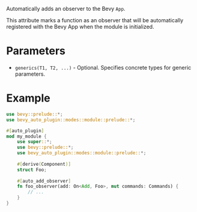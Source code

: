 Automatically adds an observer to the Bevy `App`.

This attribute marks a function as an observer that will be automatically registered with the Bevy App when the module is initialized.

# Parameters
- `generics(T1, T2, ...)` - Optional. Specifies concrete types for generic parameters.

# Example
```rust
use bevy::prelude::*;
use bevy_auto_plugin::modes::module::prelude::*;

#[auto_plugin]
mod my_module {
    use super::*;
    use bevy::prelude::*;
    use bevy_auto_plugin::modes::module::prelude::*;
    
    #[derive(Component)]
    struct Foo;
    
    #[auto_add_observer]
    fn foo_observer(add: On<Add, Foo>, mut commands: Commands) {
        // ...
    }
}
```